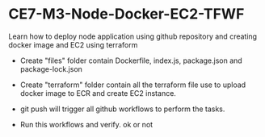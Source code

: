 # CE7-M3-Node-Docker-EC2-TFWF
Learn how to deploy node application using github repository and creating docker image and EC2 using terraform

- Create "files" folder contain Dockerfile, index.js, package.json and package-lock.json

- Create "terraform" folder contain all the terraform file use to upload docker image to ECR and create EC2 instance.

- git push will trigger all github workflows to perform the tasks. 

- Run this workflows and verify. ok or not
